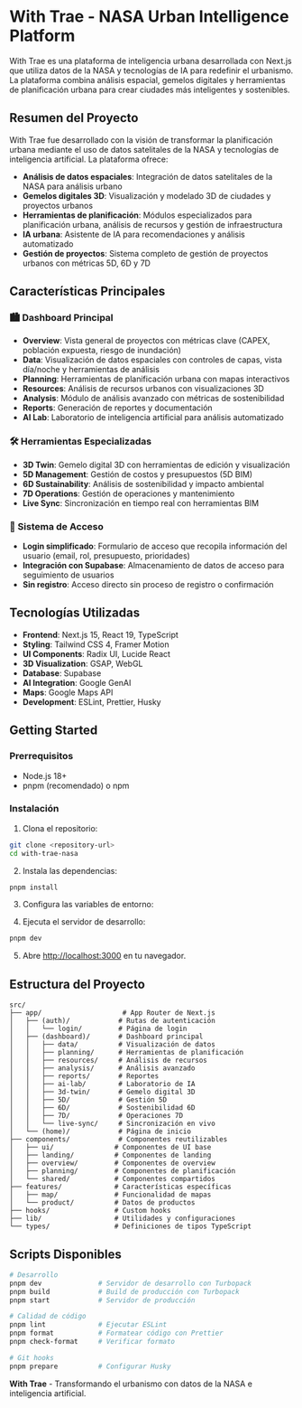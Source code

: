 # With Trae - NASA Urban Intelligence Platform

With Trae es una plataforma de inteligencia urbana desarrollada con Next.js que utiliza datos de la NASA y tecnologías de IA para redefinir el urbanismo. La plataforma combina análisis espacial, gemelos digitales y herramientas de planificación urbana para crear ciudades más inteligentes y sostenibles.

## Resumen del Proyecto

With Trae fue desarrollado con la visión de transformar la planificación urbana mediante el uso de datos satelitales de la NASA y tecnologías de inteligencia artificial. La plataforma ofrece:

- **Análisis de datos espaciales**: Integración de datos satelitales de la NASA para análisis urbano
- **Gemelos digitales 3D**: Visualización y modelado 3D de ciudades y proyectos urbanos
- **Herramientas de planificación**: Módulos especializados para planificación urbana, análisis de recursos y gestión de infraestructura
- **IA urbana**: Asistente de IA para recomendaciones y análisis automatizado
- **Gestión de proyectos**: Sistema completo de gestión de proyectos urbanos con métricas 5D, 6D y 7D

## Características Principales

### 🏙️ Dashboard Principal

- **Overview**: Vista general de proyectos con métricas clave (CAPEX, población expuesta, riesgo de inundación)
- **Data**: Visualización de datos espaciales con controles de capas, vista día/noche y herramientas de análisis
- **Planning**: Herramientas de planificación urbana con mapas interactivos
- **Resources**: Análisis de recursos urbanos con visualizaciones 3D
- **Analysis**: Módulo de análisis avanzado con métricas de sostenibilidad
- **Reports**: Generación de reportes y documentación
- **AI Lab**: Laboratorio de inteligencia artificial para análisis automatizado

### 🛠️ Herramientas Especializadas

- **3D Twin**: Gemelo digital 3D con herramientas de edición y visualización
- **5D Management**: Gestión de costos y presupuestos (5D BIM)
- **6D Sustainability**: Análisis de sostenibilidad y impacto ambiental
- **7D Operations**: Gestión de operaciones y mantenimiento
- **Live Sync**: Sincronización en tiempo real con herramientas BIM

### 🔐 Sistema de Acceso

- **Login simplificado**: Formulario de acceso que recopila información del usuario (email, rol, presupuesto, prioridades)
- **Integración con Supabase**: Almacenamiento de datos de acceso para seguimiento de usuarios
- **Sin registro**: Acceso directo sin proceso de registro o confirmación

## Tecnologías Utilizadas

- **Frontend**: Next.js 15, React 19, TypeScript
- **Styling**: Tailwind CSS 4, Framer Motion
- **UI Components**: Radix UI, Lucide React
- **3D Visualization**: GSAP, WebGL
- **Database**: Supabase
- **AI Integration**: Google GenAI
- **Maps**: Google Maps API
- **Development**: ESLint, Prettier, Husky

## Getting Started

### Prerrequisitos

- Node.js 18+
- pnpm (recomendado) o npm

### Instalación

1. Clona el repositorio:

```bash
git clone <repository-url>
cd with-trae-nasa
```

2. Instala las dependencias:

```bash
pnpm install
```

3. Configura las variables de entorno:

4. Ejecuta el servidor de desarrollo:

```bash
pnpm dev
```

5. Abre [http://localhost:3000](http://localhost:3000) en tu navegador.

## Estructura del Proyecto

```
src/
├── app/                    # App Router de Next.js
│   ├── (auth)/            # Rutas de autenticación
│   │   └── login/         # Página de login
│   ├── (dashboard)/       # Dashboard principal
│   │   ├── data/          # Visualización de datos
│   │   ├── planning/      # Herramientas de planificación
│   │   ├── resources/     # Análisis de recursos
│   │   ├── analysis/      # Análisis avanzado
│   │   ├── reports/       # Reportes
│   │   ├── ai-lab/        # Laboratorio de IA
│   │   ├── 3d-twin/       # Gemelo digital 3D
│   │   ├── 5D/            # Gestión 5D
│   │   ├── 6D/            # Sostenibilidad 6D
│   │   ├── 7D/            # Operaciones 7D
│   │   └── live-sync/     # Sincronización en vivo
│   └── (home)/            # Página de inicio
├── components/            # Componentes reutilizables
│   ├── ui/               # Componentes de UI base
│   ├── landing/          # Componentes de landing
│   ├── overview/         # Componentes de overview
│   ├── planning/         # Componentes de planificación
│   └── shared/           # Componentes compartidos
├── features/             # Características específicas
│   ├── map/              # Funcionalidad de mapas
│   └── product/          # Datos de productos
├── hooks/                # Custom hooks
├── lib/                  # Utilidades y configuraciones
└── types/                # Definiciones de tipos TypeScript
```

## Scripts Disponibles

```bash
# Desarrollo
pnpm dev              # Servidor de desarrollo con Turbopack
pnpm build            # Build de producción con Turbopack
pnpm start            # Servidor de producción

# Calidad de código
pnpm lint             # Ejecutar ESLint
pnpm format           # Formatear código con Prettier
pnpm check-format     # Verificar formato

# Git hooks
pnpm prepare          # Configurar Husky
```

**With Trae** - Transformando el urbanismo con datos de la NASA e inteligencia artificial.
